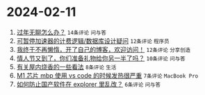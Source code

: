 # 2024-02-11

1. [过年无聊怎么办？](https://www.v2ex.com/t/1015308) `14条评论` `问与答`
1. [可暂停加速器的计费逻辑/数据库设计疑问](https://www.v2ex.com/t/1015307) `12条评论` `程序员`
1. [我终于不再懒惰，开了自己的博客，欢迎访问！](https://www.v2ex.com/t/1015298) `12条评论` `分享创造`
1. [情人节又到了，你们准备礼物给你另一半了吗？](https://www.v2ex.com/t/1015309) `10条评论` `问与答`
1. [有关屋内烧香的一些看法](https://www.v2ex.com/t/1015319) `8条评论` `生活`
1. [M1 芯片 mbp 使用 vs code 的时候发热很严重](https://www.v2ex.com/t/1015314) `7条评论` `MacBook Pro`
1. [如何防止国产软件在 explorer 里乱改？](https://www.v2ex.com/t/1015320) `6条评论` `问与答`
